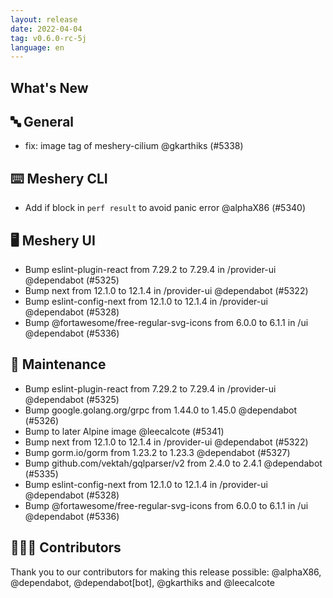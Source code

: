 ```yaml
---
layout: release
date: 2022-04-04
tag: v0.6.0-rc-5j
language: en
---
```


## What's New

## 🔤 General

- fix: image tag of meshery-cilium @gkarthiks (#5338)

## ⌨️ Meshery CLI

- Add if block in `perf result` to avoid panic error @alphaX86 (#5340)

## 🖥 Meshery UI

- Bump eslint-plugin-react from 7.29.2 to 7.29.4 in /provider-ui @dependabot (#5325)
- Bump next from 12.1.0 to 12.1.4 in /provider-ui @dependabot (#5322)
- Bump eslint-config-next from 12.1.0 to 12.1.4 in /provider-ui @dependabot (#5328)
- Bump @fortawesome/free-regular-svg-icons from 6.0.0 to 6.1.1 in /ui @dependabot (#5336)

## 🧰 Maintenance

- Bump eslint-plugin-react from 7.29.2 to 7.29.4 in /provider-ui @dependabot (#5325)
- Bump google.golang.org/grpc from 1.44.0 to 1.45.0 @dependabot (#5326)
- Bump to later Alpine image @leecalcote (#5341)
- Bump next from 12.1.0 to 12.1.4 in /provider-ui @dependabot (#5322)
- Bump gorm.io/gorm from 1.23.2 to 1.23.3 @dependabot (#5327)
- Bump github.com/vektah/gqlparser/v2 from 2.4.0 to 2.4.1 @dependabot (#5335)
- Bump eslint-config-next from 12.1.0 to 12.1.4 in /provider-ui @dependabot (#5328)
- Bump @fortawesome/free-regular-svg-icons from 6.0.0 to 6.1.1 in /ui @dependabot (#5336)

## 👨🏽‍💻 Contributors

Thank you to our contributors for making this release possible:
@alphaX86, @dependabot, @dependabot[bot], @gkarthiks and @leecalcote
